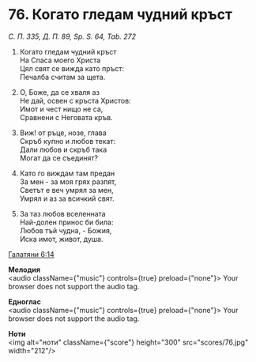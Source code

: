 # 76. Когато гледам чудний кръст

_С. П. 335, Д. П. 89, Sp. S. 64, Tab. 272_

1. Когато гледам чудний кръст  
На Спаса моего Христа  
Цял свят се вижда като пръст:  
Печалба считам за щета.  

2. О, Боже, да се хваля аз  
Не дай, освен с кръста Христов:  
Имот и чест нищо не са,  
Сравнени с Неговата кръв.  

3. Виж! от ръце, нозе, глава  
Скръб купно и любов текат:  
Дали любов и скръб така  
Могат да се съединят?

4. Като го виждам там предан  
За мен - за моя грях разпят,  
Светът е веч умрял за мен,  
Умрял и аз за всичкий свят.  

5. За таз любов вселенната  
Най-долен принос би била:  
Любов тъй чудна, - Божия,  
Иска имот, живот, душа.

[Галатяни 6:14](http://biblia.bg/index.php?k=55&g=6&s=14)

**Мелодия**  
<audio className={"music"} controls={true} preload={"none"}>
    <source src="mp3/76.mp3" type="audio/mpeg"/>
    Your browser does not support the audio tag.
</audio>

**Едноглас**  
<audio className={"music"} controls={true} preload={"none"}>
    <source src="transp/76.mp3" type="audio/mpeg"/>
    Your browser does not support the audio tag.
</audio>

**Ноти**  
<img alt="ноти" className={"score"} height="300" src="scores/76.jpg" width="212"/>
